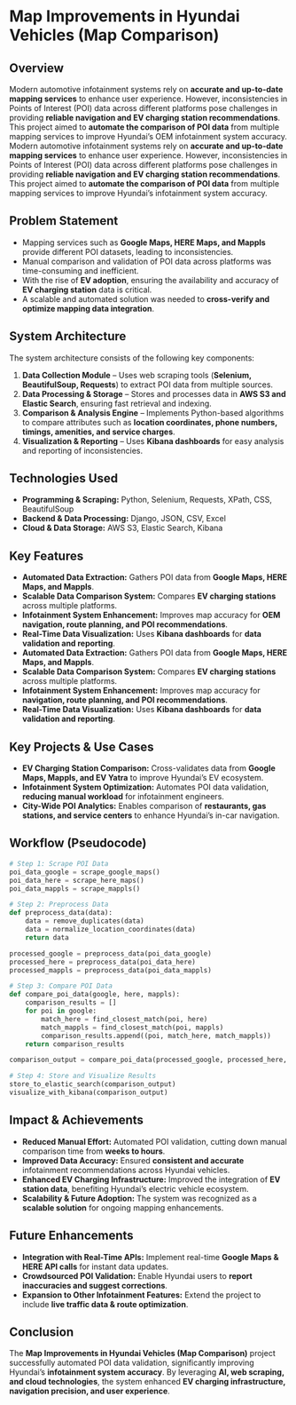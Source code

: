 # Map Improvements in Hyundai Vehicles (Map Comparison)

## Overview
Modern automotive infotainment systems rely on **accurate and up-to-date mapping services** to enhance user experience. However, inconsistencies in Points of Interest (POI) data across different platforms pose challenges in providing **reliable navigation and EV charging station recommendations**. This project aimed to **automate the comparison of POI data** from multiple mapping services to improve Hyundai’s OEM infotainment system accuracy.
Modern automotive infotainment systems rely on **accurate and up-to-date mapping services** to enhance user experience. However, inconsistencies in Points of Interest (POI) data across different platforms pose challenges in providing **reliable navigation and EV charging station recommendations**. This project aimed to **automate the comparison of POI data** from multiple mapping services to improve Hyundai’s infotainment system accuracy.

## Problem Statement
- Mapping services such as **Google Maps, HERE Maps, and Mappls** provide different POI datasets, leading to inconsistencies.
- Manual comparison and validation of POI data across platforms was time-consuming and inefficient.
- With the rise of **EV adoption**, ensuring the availability and accuracy of **EV charging station** data is critical.
- A scalable and automated solution was needed to **cross-verify and optimize mapping data integration**.

## System Architecture
The system architecture consists of the following key components:
1. **Data Collection Module** – Uses web scraping tools (**Selenium, BeautifulSoup, Requests**) to extract POI data from multiple sources.
2. **Data Processing & Storage** – Stores and processes data in **AWS S3 and Elastic Search**, ensuring fast retrieval and indexing.
3. **Comparison & Analysis Engine** – Implements Python-based algorithms to compare attributes such as **location coordinates, phone numbers, timings, amenities, and service charges**.
4. **Visualization & Reporting** – Uses **Kibana dashboards** for easy analysis and reporting of inconsistencies.

## Technologies Used
- **Programming & Scraping:** Python, Selenium, Requests, XPath, CSS, BeautifulSoup
- **Backend & Data Processing:** Django, JSON, CSV, Excel
- **Cloud & Data Storage:** AWS S3, Elastic Search, Kibana

## Key Features
- **Automated Data Extraction:** Gathers POI data from **Google Maps, HERE Maps, and Mappls**.
- **Scalable Data Comparison System:** Compares **EV charging stations** across multiple platforms.
- **Infotainment System Enhancement:** Improves map accuracy for **OEM navigation, route planning, and POI recommendations**.
- **Real-Time Data Visualization:** Uses **Kibana dashboards** for **data validation and reporting**.
- **Automated Data Extraction:** Gathers POI data from **Google Maps, HERE Maps, and Mappls**.
- **Scalable Data Comparison System:** Compares **EV charging stations** across multiple platforms.
- **Infotainment System Enhancement:** Improves map accuracy for **navigation, route planning, and POI recommendations**.
- **Real-Time Data Visualization:** Uses **Kibana dashboards** for **data validation and reporting**.

## Key Projects & Use Cases
- **EV Charging Station Comparison:** Cross-validates data from **Google Maps, Mappls, and EV Yatra** to improve Hyundai’s EV ecosystem.
- **Infotainment System Optimization:** Automates POI data validation, **reducing manual workload** for infotainment engineers.
- **City-Wide POI Analytics:** Enables comparison of **restaurants, gas stations, and service centers** to enhance Hyundai’s in-car navigation.

## Workflow (Pseudocode)
```python
# Step 1: Scrape POI Data
poi_data_google = scrape_google_maps()
poi_data_here = scrape_here_maps()
poi_data_mappls = scrape_mappls()

# Step 2: Preprocess Data
def preprocess_data(data):
    data = remove_duplicates(data)
    data = normalize_location_coordinates(data)
    return data

processed_google = preprocess_data(poi_data_google)
processed_here = preprocess_data(poi_data_here)
processed_mappls = preprocess_data(poi_data_mappls)

# Step 3: Compare POI Data
def compare_poi_data(google, here, mappls):
    comparison_results = []
    for poi in google:
        match_here = find_closest_match(poi, here)
        match_mappls = find_closest_match(poi, mappls)
        comparison_results.append((poi, match_here, match_mappls))
    return comparison_results

comparison_output = compare_poi_data(processed_google, processed_here, processed_mappls)

# Step 4: Store and Visualize Results
store_to_elastic_search(comparison_output)
visualize_with_kibana(comparison_output)
```

## Impact & Achievements
- **Reduced Manual Effort:** Automated POI validation, cutting down manual comparison time from **weeks to hours**.
- **Improved Data Accuracy:** Ensured **consistent and accurate** infotainment recommendations across Hyundai vehicles.
- **Enhanced EV Charging Infrastructure:** Improved the integration of **EV station data**, benefiting Hyundai’s electric vehicle ecosystem.
- **Scalability & Future Adoption:** The system was recognized as a **scalable solution** for ongoing mapping enhancements.

## Future Enhancements
- **Integration with Real-Time APIs:** Implement real-time **Google Maps & HERE API calls** for instant data updates.
- **Crowdsourced POI Validation:** Enable Hyundai users to **report inaccuracies and suggest corrections**.
- **Expansion to Other Infotainment Features:** Extend the project to include **live traffic data & route optimization**.

## Conclusion
The **Map Improvements in Hyundai Vehicles (Map Comparison)** project successfully automated POI data validation, significantly improving Hyundai’s **infotainment system accuracy**. By leveraging **AI, web scraping, and cloud technologies**, the system enhanced **EV charging infrastructure, navigation precision, and user experience**.

